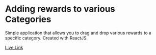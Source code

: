 # Adding rewards to various Categories
Simple application that allows you to drag and drop various rewards to a specific category.
Created with ReactJS.

[Live Link](https://mannysinghh11.github.io/)
